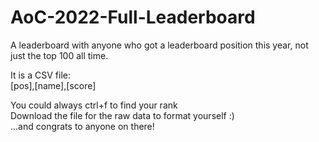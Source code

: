 # AoC-2022-Full-Leaderboard
A leaderboard with anyone who got a leaderboard position this year, not just the top 100 all time. <br /> 

It is a CSV file: <br /> 
[pos],[name],[score]

You could always ctrl+f to find your rank <br /> 
Download the file for the raw data to format yourself :) <br /> 
...and congrats to anyone on there!
